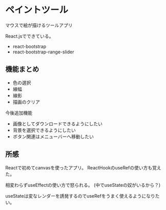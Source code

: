# ペイントツール
マウスで絵が描けるツールアプリ

React.jsでできている。
- react-bootstrap
- react-bootstrap-range-slider

## 機能まとめ
- 色の選択
- 線幅
- 線影
- 描画のクリア

今後追加機能
- 画像としてダウンロードできるようにしたい
- 背景を選択できるようにしたい
- ボタン関連はメニューバーへ移動したい

## 所感
Reactで初めてcanvasを使ったアプリ。
ReactHookのuseRefの使い方も覚えた。

相変わらずuseEffectの使い方で怒られる。
(中でuseStateの奴がいるから？)

useStateは変なレンダーを誘発するのでuseRefをうまく使えるようになりたい。
